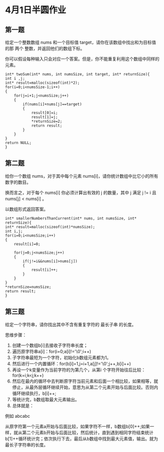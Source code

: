 # 4月1日半圆作业
## 第一题
给定一个整数数组 nums 和一个目标值 target，请你在该数组中找出和为目标值的那 两个 整数，并返回他们的数组下标。

你可以假设每种输入只会对应一个答案。但是，你不能重复利用这个数组中同样的元素。


```
int* twoSum(int* nums, int numsSize, int target, int* returnSize){
int i ,j;
int* result=malloc(sizeof(int)*2);
for(i=0;i<numsSize-1;i++)
{
    for(j=i+1;j<numsSize;j++)
    {
        if(nums[i]+nums[j]==target)
        {
            result[0]=i;
            result[1]=j;
            *returnSize=2;
            return result;
        }
    }
}
return NULL;
}
```

## 第二题
给你一个数组 nums，对于其中每个元素 nums[i]，请你统计数组中比它小的所有数字的数目。

换而言之，对于每个 nums[i] 你必须计算出有效的 j 的数量，其中 j 满足 j != i 且 nums[j] < nums[i] 。

以数组形式返回答案。

```
int* smallerNumbersThanCurrent(int* nums, int numsSize, int* returnSize){
int* result=malloc(sizeof(int)*numsSize);
int i,j;
for(i=0;i<numsSize;i++)
{
    result[i]=0;
    
    for(j=0;j<numsSize;j++)
    {
        if(j!=i&&nums[i]>nums[j])
        {
            result[i]++;
        }  
    }
}
*returnSize=numsSize;
return result;
}
```
## 第三题
给定一个字符串，请你找出其中不含有重复字符的 最长子串 的长度。

思维步骤：

1. 创建一个数组b[i]去接收子字符串长度；
2. 遍历原字符串a[i]：for(i=0;a[i]!='\0';i++)
3. 子字符串最短为一个字符，初始化b数组元素都为1。
4. 然后进行一个内置循环：for(b[i]=1,j=i+1,a[j]!='\0';j++,b[i]++)
5. 再设一个k变量作为当前字符的为第几个，从第i 个字符开始往后比较：for(k=i;k<j;k++)
6. 然后在最内的循环中去判断原字符当前元素和后面一个相比较，如果相等，就停止，从最外层循环继续开始，意思为从第二个元素开始与后面比较。否则内循环继续执行，b[i]++;
7. 等统计完，b数组取最大元素输出。
8. 总体就是：
 
例如 abcabc

从原字符第一个元素a开始与后面比较，如果字符不一样，b数组b[0]++;如果一样，就从第二个元素b开始与后面比较，然后统计，直到遇到相同字符结束统计b[1]++循环统计完；依次执行下去，最后从b数组中找到最大元素值，输出。就为最长子字符串的长度。
